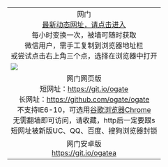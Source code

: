 ﻿<table>
  <tr></tr>
  <!--tr><td colspan=2 align=center><img src="https://cloud.githubusercontent.com/assets/11880933/13434984/f430fae2-e012-11e5-814f-c2df1e82b247.jpg" /></td></tr-->
  <tr><td colspan=2 align=center>网门<br/>
    <a href="https://d33nv01n3urk7l.cloudfront.net">最新动态网址，请点击进入</a><br/>每小时变换一次，被墙可随时获取<br/>微信用户，需手工复制到浏览器地址栏<br>或尝试点击右上角三个点，选择在浏览器中打开
    <!--br>* IE6打开动态网址须在选项中勾选TLS 1.0--></td>
  </tr>
  <tr>
    <td colspan=2><a href="https://d33nv01n3urk7l.cloudfront.net" target="_blank"><img src="https://cloud.githubusercontent.com/assets/11880933/15631437/70d0a74e-259d-11e6-946f-6237b4b657bd.jpg" /></a></td> 
  </tr>
  <tr>
    <td colspan=2 align=center>网门网页版<br/>
      短网址：<a href="https://git.io/ogate" target="_blank">https://git.io/ogate</a><br>
      长网址：<a href="https://github.com/ogate/ogate/blob/master/README.md" target="_blank">https://github.com/ogate/ogate</a><br/>
      不支持IE6-10，可选用<a href="https://d33nv01n3urk7l.cloudfront.net/ogUP.aspx?name=2A/ChromePortable.zip">谷歌浏览器Chrome</a><br/>
      无需翻墙即可访问，请收藏，http后一定要跟s<br/>
      短网址被新版UC、QQ、百度、搜狗浏览器封锁
    </td>
  </tr>
  <tr>
    <td colspan=2 align=center>网门安卓版<br/><a href="https://d33nv01n3urk7l.cloudfront.net/ogUP.aspx?name=2A/oGate101.apk">https://git.io/ogatea</a></td>
  </tr>
  <!--tr>
    <td colspan=2 align=center>可能失效的动态网址
    </td>
  </tr-->
</table>
